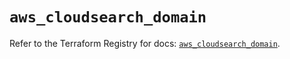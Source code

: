 # `aws_cloudsearch_domain`

Refer to the Terraform Registry for docs: [`aws_cloudsearch_domain`](https://registry.terraform.io/providers/hashicorp/aws/5.78.0/docs/resources/cloudsearch_domain).
